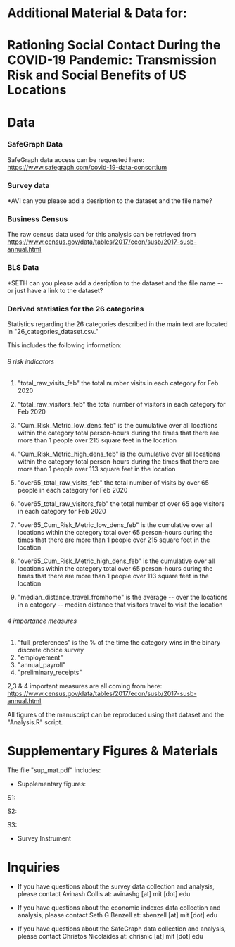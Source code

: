 # Additional Material & Data for: 

# Rationing Social Contact During the COVID-19 Pandemic: Transmission Risk and Social Benefits of US Locations

# Data 

### SafeGraph Data 

SafeGraph data access can be requested here: https://www.safegraph.com/covid-19-data-consortium

### Survey data 

*AVI can you please add a desription to the dataset and the file name?

### Business Census

The raw census data used for this analysis can be retrieved from https://www.census.gov/data/tables/2017/econ/susb/2017-susb-annual.html

### BLS Data
*SETH can you please add a desription to the dataset and the file name -- or just have a link to the dataset?

### Derived statistics for the 26 categories 

Statistics regarding the 26 categories described in the main text are located in "26_categories_dataset.csv."

This includes the following information:

###### 9 risk indicators 

1. "total_raw_visits_feb" the total number visits in each category for Feb 2020
2. "total_raw_visitors_feb" the total number of visitors in each category for Feb 2020
3.  "Cum_Risk_Metric_low_dens_feb" is the cumulative over all locations within the category total person-hours during the times that there are more than 1 people over 215 square feet in the location
4. "Cum_Risk_Metric_high_dens_feb" is the cumulative over all locations within the category total person-hours during the times that there are more than 1 people over 113 square feet in the location

5. "over65_total_raw_visits_feb" the total number of visits by over 65 people in each category for Feb 2020 
6. "over65_total_raw_visitors_feb" the total number of over 65 age visitors in each category for Feb 2020
7. "over65_Cum_Risk_Metric_low_dens_feb" is the cumulative over all locations within the category total over 65 person-hours during the times that there are more than 1 people over 215 square feet in the location
8. "over65_Cum_Risk_Metric_high_dens_feb" is the cumulative over all locations within the category total over 65 person-hours during the times that there are more than 1 people over 113 square feet in the location

9. "median_distance_travel_fromhome" is the average -- over the locations in a category -- median distance that visitors travel to visit the location

###### 4 importance measures

1. "full_preferences" is the % of the time the category wins in the binary discrete choice survey
2. "employement"
3. "annual_payroll"
4. "preliminary_receipts"

2,3 & 4 important measures are all coming from here: https://www.census.gov/data/tables/2017/econ/susb/2017-susb-annual.html

All figures of the manuscript can be reproduced using that dataset and the "Analysis.R" script.  


# Supplementary Figures & Materials

The file "sup_mat.pdf" includes:

- Supplementary figures:

S1:

S2:

S3:

- Survey Instrument


# Inquiries

- If you have questions about the survey data collection and analysis, please contact Avinash Collis at: avinashg [at] mit [dot] edu

- If you have questions about the economic indexes data collection and analysis, please contact Seth G Benzell at: sbenzell [at] mit [dot] edu

- If you have questions about the SafeGraph data collection and analysis, please contact Christos Nicolaides at: chrisnic [at] mit [dot] edu
